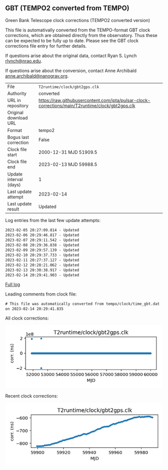 
## GBT (TEMPO2 converted from TEMPO)

Green Bank Telescope clock corrections (TEMPO2 converted version)

This file is automativally converted from the TEMPO-format GBT
clock corrections, which are obtained directly from the observatory.
Thus these can be expected to be fully up to date. Please see the
GBT clock corrections file entry for further details.

If questions arise about the original data, contact Ryan S. Lynch
<rlynch@nrao.edu>.

If questions arise about the conversion, contact Anne Archibald
<anne.archibald@nanograv.org>.

|     |     |
|:--- |:--- |
| File | `T2runtime/clock/gbt2gps.clk` |
| Authority | converted |
| URL in repository | <https://raw.githubusercontent.com/ipta/pulsar-clock-corrections/main/T2runtime/clock/gbt2gps.clk> |
| Original download URL | <None> |
| Format | tempo2 |
| Bogus last correction | False |
| Clock file start | 2000-12-31 MJD 51909.5 |
| Clock file end | 2023-02-13 MJD 59988.5 |
| Update interval (days) | 1 |
| Last update attempt | 2023-02-14 |
| Last update result | Updated |

Log entries from the last few update attempts:
```
2023-02-05 20:27:09.814 - Updated
2023-02-06 20:29:46.817 - Updated
2023-02-07 20:29:11.542 - Updated
2023-02-08 20:29:36.838 - Updated
2023-02-09 20:29:57.139 - Updated
2023-02-10 20:29:37.733 - Updated
2023-02-11 20:27:37.127 - Updated
2023-02-12 20:28:21.062 - Updated
2023-02-13 20:30:38.917 - Updated
2023-02-14 20:29:41.903 - Updated
```
[Full log](https://raw.githubusercontent.com/ipta/pulsar-clock-corrections/main/log/T2runtime/clock/gbt2gps.clk.log)

Leading comments from clock file:

    # This file was automatically converted from tempo/clock/time_gbt.dat on 2023-02-14 20:29:41.835



All clock corrections:

![plot of all clock corrections](gbt2gps.clk.png "All corrections")

Recent clock corrections:

![plot of recent clock corrections](gbt2gps.clk.short.png "Recent corrections")

